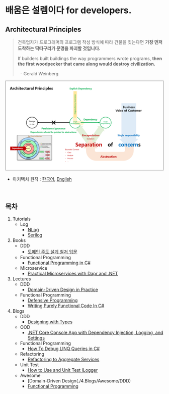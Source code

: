 # 배움은 설렘이다 for developers.

## Architectural Principles
> 건축업자가 프로그래머의 프로그램 작성 방식에 따라 건물을 짓는다면 **가장 먼저 도착하는 딱따구리가 문명을 파괴할 것입니다.**  
>
> If builders built buildings the way programmers wrote programs, **then the first woodpecker that came along would destroy civilization.**  
>
> &nbsp; - Gerald Weinberg

![](./ArchitecturalPrinciples.png)
- 아키텍처 원칙 : [한국어](https://docs.microsoft.com/ko-kr/dotnet/architecture/modern-web-apps-azure/architectural-principles), [English](https://docs.microsoft.com/en-us/dotnet/architecture/modern-web-apps-azure/architectural-principles)

<br/>

## 목차
1. Tutorials
   - Log
     - [NLog](./1.Tutorials/Log_/NLog)
     - [Serilog](./1.Tutorials/Log_/Serilog)
1. Books
   - DDD
     - [도메인 주도 설계 철저 입문](./2.Books/DDD/DDDGuide) 
   - Functional Programming
     - [Functional Programming in C#](./2.Books/FP/FPinCSharp)
   - Microservice
     - [Practical Microservices with Dapr and .NET](./2.Books/Microservice/DaprDotNet)
1. Lectures
   - DDD
     - [Domain-Driven Design in Practice](./3.Lectures/DDD/DddInPractice)
   - Functional Programming
     - [Defensive Programming](./3.Lectures/FP/DefensiveProgramming)
     - [Writing Purely Functional Code In C#](./3.Lectures/FP/WritingPurelyFunctionalCodeInCSharp)
1. Blogs
   - DDD
     - [Designing with Types](./4.Blogs/DDD/DesigningWithTypes_2)
   - OOD
     - [.NET Core Console App with Dependency Injection, Logging, and Settings](./4.Blogs/OOD/BetterConsoleApp/ConsoleUI)
   - Functional Programming
     - [How To Debug LINQ Queries in C#](./4.Blogs/FP/HowToDebugLINQQueriesInCSharp)
   - Refactoring
     - [Refactoring to Aggregate Services](./4.Blogs/Refactoring/RefactoringToAggregateServices)
   - Unit Test
     - [How to Use and Unit Test ILogger](./4.Blogs/UnitTest/HowToUseAndUnitTestILogger)
   - Awesome
     - [Domain-Driven Design(./4.Blogs/Awesome/DDD)
     - [Functional Programming](./4.Blogs/Awesome/FP)


